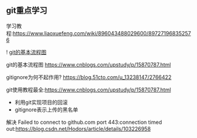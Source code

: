 ## git重点学习
学习教程:https://www.liaoxuefeng.com/wiki/896043488029600/897271968352576

! [git的基本流程图](https://images.cnblogs.com/cnblogs_com/upstudy/2101984/o_220208040230_91-484624131.png)

git的基本流程图
https://www.cnblogs.com/upstudy/p/15870787.html

gitignore为何不起作用?
https://blog.51cto.com/u_13238147/2766422

git使用教程最全:https://www.cnblogs.com/upstudy/p/15870787.html

- 利用git实现项目的回滚
- gitignore表示上传的黑名单

解决 Failed to connect to github.com port 443:connection timed out:https://blog.csdn.net/Hodors/article/details/103226958